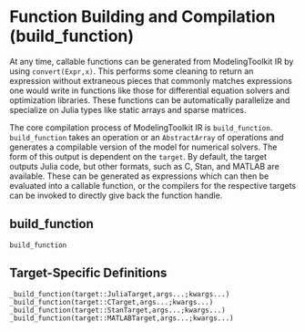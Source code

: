 # Function Building and Compilation (build_function)

At any time, callable functions can be generated from ModelingToolkit IR by using
`convert(Expr,x)`. This performs some cleaning to return an expression without
extraneous pieces that commonly matches expressions one would write in functions
like those for differential equation solvers and optimization libraries. These
functions can be automatically parallelize and specialize on Julia types like
static arrays and sparse matrices.

The core compilation process of ModelingToolkit IR is `build_function`.
`build_function` takes an operation or an `AbstractArray` of operations and
generates a compilable version of the model for numerical solvers. The form of
this output is dependent on the `target`. By default, the target outputs
Julia code, but other formats, such as C, Stan, and MATLAB are available.
These can be generated as expressions which can then be evaluated into a callable
function, or the compilers for the respective targets can be invoked to directly
give back the function handle.

## build_function

```@docs
build_function
```

## Target-Specific Definitions

```@docs
_build_function(target::JuliaTarget,args...;kwargs...)
_build_function(target::CTarget,args...;kwargs...)
_build_function(target::StanTarget,args...;kwargs...)
_build_function(target::MATLABTarget,args...;kwargs...)
```
